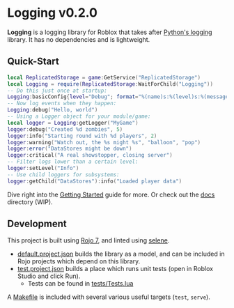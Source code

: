 # Logging v0.2.0

**Logging** is a logging library for Roblox that takes after
[Python's logging](https://docs.python.org/3/library/logging.html) library. It
has no dependencies and is lightweight.

## Quick-Start

```lua
local ReplicatedStorage = game:GetService("ReplicatedStorage")
local Logging = require(ReplicatedStorage:WaitForChild("Logging"))
-- Do this just once at startup:
Logging:basicConfig{level="Debug"; format="%(name)s:%(level)s:%(message)s"}
-- Now log events when they happen:
Logging:debug("Hello, world")
-- Using a Logger object for your module/game:
local logger = Logging:getLogger("MyGame")
logger:debug("Created %d zombies", 5)
logger:info("Starting round with %d players", 2)
logger:warning("Watch out, the %s might %s", "balloon", "pop")
logger:error("DataStores might be down")
logger:critical("A real showstopper, closing server")
-- Filter logs lower than a certain level:
logger:setLevel("Info")
-- Use child loggers for subsystems:
logger:getChild("DataStores"):info("Loaded player data")
```

Dive right into the [Getting Started](docs/getting-started.md) guide for more.
Or check out the [docs](docs/index.md) directory (WIP).

## Development

This project is built using [Rojo 7](https://github.com/rojo-rbx/rojo), and linted
using [selene](https://github.com/Kampfkarren/selene).

* [default.project.json](default.project.json) builds the library as a model, and
  can be included in Rojo projects which depend on this library.
* [test.project.json](test.project.json) builds a place which runs unit tests
  (open in Roblox Studio and click Run).
  * Tests can be found in [tests/Tests.lua](tests/Tests.lua)

A [Makefile](Makefile) is included with several various useful targets (`test`, `serve`).
